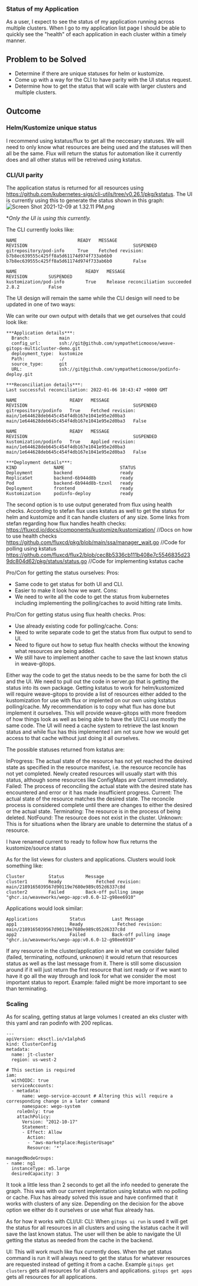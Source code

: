 ### Status of my Application

As a user, I expect to see the status of my application running across multiple clusters. When I go to my application list page I should be able to quickly see the "health" of each application in each cluster within a timely manner.

## Problem to be Solved

- Determine if there are unique statuses for helm or kustomize.
- Come up with a way for the CLI to have parity with the UI status request.
- Determine how to get the status that will scale with larger clusters and multiple clusters.

## Outcome

### Helm/Kustomize unique status

I recommend using kstatus/flux to get all the neccesary statuses. We will need to only know what resources are being used and the statuses will then all be the same. Flux will return the status for automation like it currently does and all other status will be retreived using kstatus.

### CLI/UI parity

The application status is returned for all resources using https://github.com/kubernetes-sigs/cli-utils/tree/v0.26.1/pkg/kstatus. The UI is currently using this to generate the status shown in this graph: 
![Screen Shot 2021-12-09 at 1.32.11 PM.png](https://images.zenhubusercontent.com/60f5a90306cf76325d5accdc/be24ca61-a0dd-47d6-a847-240b38f422af)

*_Only the UI is using this currently._

The CLI currently looks like:
```
NAME                       READY   MESSAGE                                                         REVISION                                        SUSPENDED 
gitrepository/pod-info     True    Fetched revision: b7b8ec639555c425ff8a5d61174d974f733ab6b0      b7b8ec639555c425ff8a5d61174d974f733ab6b0        False    

NAME                          READY   MESSAGE                                 REVISION        SUSPENDED 
kustomization/pod-info        True    Release reconciliation succeeded        2.8.2           False    
```

The UI design will remain the same while the CLI design will need to be updated in one of two ways: 

We can write our own output with details that we get ourselves that could look like:
```
***Application details***:
  Branch:           main
  config_url:       ssh://git@github.com/sympatheticmoose/weave-gitops-multicluster-demo.git
  deployment_type:  kustomize
  Path:             ./
  source_type:      git
  URL:              ssh://git@github.com/sympatheticmoose/podinfo-deploy.git

***Reconciliation details***:
Last successful reconciliation: 2022-01-06 10:43:47 +0000 GMT

NAME                 	READY	MESSAGE                                                        	REVISION                                     	SUSPENDED 
gitrepository/podinfo	True 	Fetched revision: main/1e644628deb645c454f4db167e1041e95e2d0ba3	main/1e644628deb645c454f4db167e1041e95e2d0ba3	False    	

NAME                 	READY	MESSAGE                                                        	REVISION                                     	SUSPENDED 
kustomization/podinfo	True 	Applied revision: main/1e644628deb645c454f4db167e1041e95e2d0ba3	main/1e644628deb645c454f4db167e1041e95e2d0ba3	False  

***Deployment details***:
KIND              NAME                     STATUS
Deployment        backend                  ready
ReplicaSet        backend-6b944d8b         ready
Pod               backend-6b944d8b-tzxnl   ready
Deployment        frontend                 ready
Kustomization     podinfo-deploy           ready
```

The second option is to use output generated from flux using health checks. According to stefan flux uses kstatus as well to get the status for helm and kustomize and it can handle clusters of any size. Some links from stefan regarding how flux handles health checks:
https://fluxcd.io/docs/components/kustomize/kustomization/ //Docs on how to use health checks
https://github.com/fluxcd/pkg/blob/main/ssa/manager_wait.go //Code for polling using kstatus
https://github.com/fluxcd/flux2/blob/cec8b5336cb111b408e7c5546835d239dc804d62/pkg/status/status.go //Code for implementing kstatus cache

Pro/Con for getting the status ourselves:
Pros:
  - Same code to get status for both UI and CLI.
  - Easier to make it look how we want.
Cons:
  - We need to write all the code to get the status from kubernetes including implementing the polling/caches to avoid hitting rate limits.

Pro/Con for getting status using flux health checks.
Pros:
  - Use already existing code for polling/cache.
Cons:
  - Need to write separate code to get the status from flux output to send to UI.
  - Need to figure out how to setup flux health checks without the knowing what resources are being added.
  - We still have to implement another cache to save the last known status in weave-gitops.

Either way the code to get the status needs to be the same for both the cli and the UI. We need to pull out the code in server.go that is getting the status into its own package.
Getting kstatus to work for helm/kustomized will require weave-gitops to provide a list of resources either added to the kustomization for use with flux or implented on our own using kstatus polling/cache. My recommendation is to copy what flux has done but implement it ourselves. This will provide weave-gitops with more freedom of how things look as well as being able to have the UI/CLI use mostly the same code. The UI will need a cache system to retrieve the last known status and while flux has this implemented I am not sure how we would get access to that cache without just doing it all ourselves.

The possible statuses returned from kstatus are:

InProgress: The actual state of the resource has not yet reached the desired state as specified in the resource manifest, i.e. the resource reconcile has not yet completed. Newly created resources will usually start with this status, although some resources like ConfigMaps are Current immediately.
Failed: The process of reconciling the actual state with the desired state has encountered and error or it has made insufficient progress.
Current: The actual state of the resource matches the desired state. The reconcile process is considered complete until there are changes to either the desired or the actual state.
Terminating: The resource is in the process of being deleted.
NotFound: The resource does not exist in the cluster.
Unknown: This is for situations when the library are unable to determine the status of a resource.

I have renamed current to ready to follow how flux returns the kustomize/source status

As for the list views for clusters and applications.
Clusters would look something like:
```
Cluster			Status		  Message
cluster1		Ready			  Fetched revision: main/2189165039567d90119e7680e989c052d6337c8d
cluster2		Failed		  Back-off pulling image "ghcr.io/weaveworks/wego-app:v0.6.0-12-g98ee6910"
```

Applications would look similar:
```
Applications			Status			Last Message
app1			        Ready			  Fetched revision: main/2189165039567d90119e7680e989c052d6337c8d
app2			        Failed			Back-off pulling image "ghcr.io/weaveworks/wego-app:v0.6.0-12-g98ee6910"
```
If any resource in the cluster/application are in what we consider failed (failed, terminating, notfound, unknown) it would return that resources status as well as the last message from it. There is still some discussion around if it will just return the first resource that isnt ready or if we want to have it go all the way through and look for what we consider the most important status to report. Example: failed might be more important to see than terminating.

### Scaling

As for scaling, getting status at large volumes I created an eks cluster with this yaml and ran podinfo with 200 replicas.
```
---
apiVersion: eksctl.io/v1alpha5
kind: ClusterConfig
metadata:
  name: jt-cluster
  region: us-west-2

# This section is required
iam:
  withOIDC: true
  serviceAccounts:
  - metadata:
      name: wego-service-account # Altering this will require a corresponding change in a later command
      namespace: wego-system
    roleOnly: true
    attachPolicy:
      Version: "2012-10-17"
      Statement:
      - Effect: Allow
        Action:
        - "aws-marketplace:RegisterUsage"
        Resource: '*'

managedNodeGroups:
- name: ng1
  instanceType: m5.large
  desiredCapacity: 3

```
It took a little less than 2 seconds to get all the info needed to generate the graph. This was with our current implentation using kstatus with no polling or cache. Flux has already solved this issue and have confirmed that it works with clusters of any size. Depending on the decision for the above option we either do it ourselves or use what flux already has.

As for how it works with CLI/UI:
CLI:
 When `gitops ui run` is used it will get the status for all resources in all clusters and using the kstatus cache it will save the last known status. The user will then be able to navigate the UI getting the status as needed from the cache in the backend.

UI: 
 This will work much like flux currently does. When the get status command is run it will always need to get the status for whatever resources are requested instead of getting it from a cache. Example `gitops get clusters` gets all resources for all clusters and applications. `gitops get apps` gets all resources for all applications.








